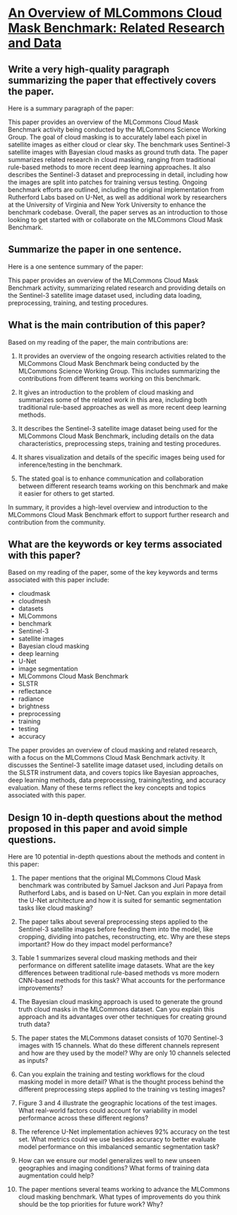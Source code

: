 # [An Overview of MLCommons Cloud Mask Benchmark: Related Research and Data](https://arxiv.org/abs/2312.04799)

## Write a very high-quality paragraph summarizing the paper that effectively covers the paper.

 Here is a summary paragraph of the paper:

This paper provides an overview of the MLCommons Cloud Mask Benchmark activity being conducted by the MLCommons Science Working Group. The goal of cloud masking is to accurately label each pixel in satellite images as either cloud or clear sky. The benchmark uses Sentinel-3 satellite images with Bayesian cloud masks as ground truth data. The paper summarizes related research in cloud masking, ranging from traditional rule-based methods to more recent deep learning approaches. It also describes the Sentinel-3 dataset and preprocessing in detail, including how the images are split into patches for training versus testing. Ongoing benchmark efforts are outlined, including the original implementation from Rutherford Labs based on U-Net, as well as additional work by researchers at the University of Virginia and New York University to enhance the benchmark codebase. Overall, the paper serves as an introduction to those looking to get started with or collaborate on the MLCommons Cloud Mask Benchmark.


## Summarize the paper in one sentence.

 Here is a one sentence summary of the paper:

This paper provides an overview of the MLCommons Cloud Mask Benchmark activity, summarizing related research and providing details on the Sentinel-3 satellite image dataset used, including data loading, preprocessing, training, and testing procedures.


## What is the main contribution of this paper?

 Based on my reading of the paper, the main contributions are:

1) It provides an overview of the ongoing research activities related to the MLCommons Cloud Mask Benchmark being conducted by the MLCommons Science Working Group. This includes summarizing the contributions from different teams working on this benchmark.

2) It gives an introduction to the problem of cloud masking and summarizes some of the related work in this area, including both traditional rule-based approaches as well as more recent deep learning methods.

3) It describes the Sentinel-3 satellite image dataset being used for the MLCommons Cloud Mask Benchmark, including details on the data characteristics, preprocessing steps, training and testing procedures. 

4) It shares visualization and details of the specific images being used for inference/testing in the benchmark.

5) The stated goal is to enhance communication and collaboration between different research teams working on this benchmark and make it easier for others to get started.

In summary, it provides a high-level overview and introduction to the MLCommons Cloud Mask Benchmark effort to support further research and contribution from the community.


## What are the keywords or key terms associated with this paper?

 Based on my reading of the paper, some of the key keywords and terms associated with this paper include:

- cloudmask 
- cloudmesh
- datasets
- MLCommons
- benchmark
- Sentinel-3
- satellite images
- Bayesian cloud masking
- deep learning
- U-Net
- image segmentation
- MLCommons Cloud Mask Benchmark
- SLSTR 
- reflectance
- radiance 
- brightness 
- preprocessing
- training
- testing
- accuracy

The paper provides an overview of cloud masking and related research, with a focus on the MLCommons Cloud Mask Benchmark activity. It discusses the Sentinel-3 satellite image dataset used, including details on the SLSTR instrument data, and covers topics like Bayesian approaches, deep learning methods, data preprocessing, training/testing, and accuracy evaluation. Many of these terms reflect the key concepts and topics associated with this paper.


## Design 10 in-depth questions about the method proposed in this paper and avoid simple questions.

 Here are 10 potential in-depth questions about the methods and content in this paper:

1. The paper mentions that the original MLCommons Cloud Mask benchmark was contributed by Samuel Jackson and Juri Papaya from Rutherford Labs, and is based on U-Net. Can you explain in more detail the U-Net architecture and how it is suited for semantic segmentation tasks like cloud masking?

2. The paper talks about several preprocessing steps applied to the Sentinel-3 satellite images before feeding them into the model, like cropping, dividing into patches, reconstructing, etc. Why are these steps important? How do they impact model performance?

3. Table 1 summarizes several cloud masking methods and their performance on different satellite image datasets. What are the key differences between traditional rule-based methods vs more modern CNN-based methods for this task? What accounts for the performance improvements?

4. The Bayesian cloud masking approach is used to generate the ground truth cloud masks in the MLCommons dataset. Can you explain this approach and its advantages over other techniques for creating ground truth data? 

5. The paper states the MLCommons dataset consists of 1070 Sentinel-3 images with 15 channels. What do these different channels represent and how are they used by the model? Why are only 10 channels selected as inputs?

6. Can you explain the training and testing workflows for the cloud masking model in more detail? What is the thought process behind the different preprocessing steps applied to the training vs testing images?

7. Figure 3 and 4 illustrate the geographic locations of the test images. What real-world factors could account for variability in model performance across these different regions?  

8. The reference U-Net implementation achieves 92% accuracy on the test set. What metrics could we use besides accuracy to better evaluate model performance on this imbalanced semantic segmentation task?

9. How can we ensure our model generalizes well to new unseen geographies and imaging conditions? What forms of training data augmentation could help?

10. The paper mentions several teams working to advance the MLCommons cloud masking benchmark. What types of improvements do you think should be the top priorities for future work? Why?
